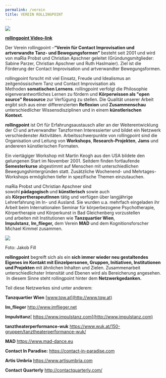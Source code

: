 ```yaml
---
permalink: /verein
title: VEREIN ROLLINGPOINT
---
```

![](/assets/uploads/img_2335k.jpg)

**[rollingpoint Video-link](https://www.youtube.com/watch?v=kp3DqzN1Ldo)**

Der Verein rollingpoint –**“Verein für Contact Improvisation und artverwandte Tanz- und Bewegungsformen”** besteht seit 2001 und wird von maRia Probst und Christian Apschner geleitet (Gründungsmitglieder: Sabine Parzer, Christian Apschner und Ruth Haslmaier). Ziel ist die Förderung der Contact Improvisation und artverwandter Bewegungsformen.

rollingpoint forscht mit viel Einsatz, Freude und Idealismus an zeitgenössischem Tanz und Contact Improvisation als Methoden **somatischen Lernens**. rollingpoint verfolgt die Philosophie eigenverantwortliches Lernen zu fördern und **Körperwissen als "open source" Ressource** zur Verfügung zu stellen. Die Qualität unserer Arbeit ergibt sich aus einer differenzierten **Reflexion** und **Zusammenschau** unterschiedlicher Wissensdisziplinen und in einem **künstlerischen Kontext**. 

**rollingpoint** ist Ort für Erfahrungsaustausch aller an der Weiterentwicklung der CI und artverwandter Tanzformen Interessierter und bildet ein Netzwerk verschiedenster Aktivitäten. Arbeitsschwerpunkte von rollingpoint sind die Organisation und Leitung von **Workshops**, **Research-Projekten**, **Jams** und andereren künstlerischen Formaten.

Ein viertägiger Workshop mit Martin Keogh aus den USA bildete den gelungenen Start im November 2001. Seitdem finden fortlaufende **Semesterkurse** abgestimmt auf Menschen mit unterschiedlichen Bewegungshintergründen statt. Zusätzliche Wochenend- und Mehrtages-Workshops ermöglichen tiefer in spezifische Themen einzutauchen.

maRia Probst und Christian Apschner sind sowohl **pädagogisch** und **künstlerisch** sowie auch als **KörpertherapeutInnen** tätig und verfügen über langjährige Lehrerfahrung im In- und Ausland. Sie wurden u.a. mehrfach eingeladen ihr Arbeit beim Internationalen Seminar für körperbezogene Psychotherapie, Körpertherapie und Körperkunst in Bad Gleichenberg vorzustellen und arbeiten mit Institutionen wie **Tanzquartier Wien**, **Impulstanz**, **Im_flieger,** dem Verein **MAD** und dem Kognitionsforscher Michael Kimmel zusammen.

![](/assets/uploads/sundayka.jpg)

Foto: Jakob Fill

**rollingpoint** begreift sich als ein **sich immer wieder neu gestaltendes Eigenes im Kontakt mit Einzelpersonen, Gruppen, Initiativen, Institutionen und Projekten** mit ähnlichen Inhalten und Zielen. Zusammenarbeit unterschiedlichster Intensität und Ebenen wird als Bereicherung angesehen.  In diesem Sinne steht rollingpoint hinter dem **Netzwerkgedanken.**

Teil diese Netzwerkes sind unter anderem:

**Tanzquartier Wien** [www.tqw.at](http://www.tqw.at)

**Im_flieger** <http://www.imflieger.net>

**Impulsttanz**[ https://www.impulstanz.com](http://www.impulstanz.com)

**tanztheaterperformance-wuk** <https://www.wuk.at/150-gruppen/tanztheaterperformance-wuk/>

**MAD** <https://www.mad-dance.eu>

**Contact In Paradise:** <https://contact-in-paradise.com>

**Artis Umbria** <https://www.artisumbria.com>

**Contact Quarterly** <http://contactquarterly.com/>